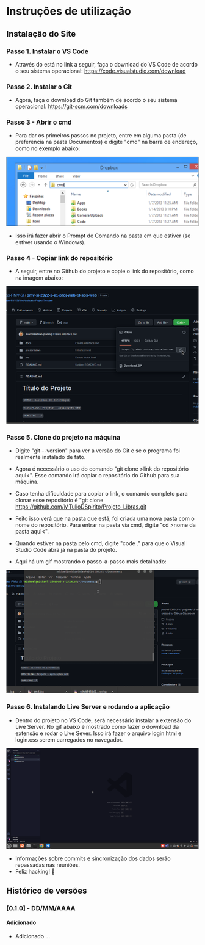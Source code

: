 # Instruções de utilização

## Instalação do Site

### Passo 1. Instalar o VS Code 
 - Através do está no link a seguir, faça o download do VS Code de acordo o seu sistema operacional: https://code.visualstudio.com/download

### Passo 2. Instalar o Git
 - Agora, faça o download do Git também de acordo o seu sistema operacional: https://git-scm.com/downloads

### Passo 3 - Abrir o cmd
 - Para dar os primeiros passos no projeto, entre em alguma pasta (de preferência na pasta Documentos) e digite "cmd" na barra de endereço, como no exemplo abaixo:

![](https://github.com/ICEI-PUC-Minas-PMV-SI/pmv-si-2022-2-e1-proj-web-t3-sos-web/blob/main/docs/img/tutorial/cmd.jpg)

 - Isso irá fazer abrir o Prompt de Comando na pasta em que estiver (se estiver usando o Windows).

### Passo 4 - Copiar link do repositório
 - A seguir, entre no Github do projeto e copie o link do repositório, como na imagem abaixo:

![](https://github.com/ICEI-PUC-Minas-PMV-SI/pmv-si-2022-2-e1-proj-web-t3-sos-web/blob/main/docs/img/tutorial/repository-link.png)

### Passo 5. Clone do projeto na máquina

 - Digite "git --version" para ver a versão do Git e se o programa foi realmente instalado de fato. 

 - Agora é necessário o uso do comando "git clone >link do repositório aqui<". Esse comando irá copiar o repositório do Github para sua máquina.

 - Caso tenha dificuldade para copiar o link, o comando completo para clonar esse repositório é "git clone
https://github.com/MTulioDSpirito/Projeto_Libras.git 

 - Feito isso verá que na pasta que está, foi criada uma nova pasta com o nome do repositório. Para entrar na pasta via cmd, digite "cd >nome da pasta aqui<".

 - Quando estiver na pasta pelo cmd, digite "code ." para que o Visual Studio Code abra já na pasta do projeto.

 - Aqui há um gif mostrando o passo-a-passo mais detalhado:

![](https://github.com/ICEI-PUC-Minas-PMV-SI/pmv-si-2022-2-e1-proj-web-t3-sos-web/blob/main/docs/img/tutorial/tutorial-clone.gif)

### Passo 6. Instalando Live Server e rodando a aplicação

 - Dentro do projeto no VS Code, será necessário instalar a extensão do Live Server. No gif abaixo é mostrado como fazer o download da extensão e rodar o Live Sever. Isso irá fazer o arquivo login.html e login.css serem carregados no navegador.

![](https://github.com/ICEI-PUC-Minas-PMV-SI/pmv-si-2022-2-e1-proj-web-t3-sos-web/blob/main/docs/img/tutorial/tutorial-live-server.gif)

 - Informações sobre commits e sincronização dos dados serão repassadas nas reuniões.
 - Feliz hacking! 🎉

## Histórico de versões

### [0.1.0] - DD/MM/AAAA
#### Adicionado
- Adicionado ...

